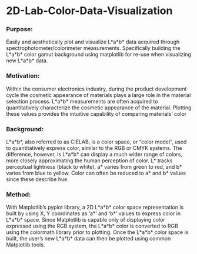 # 2D-Lab-Color-Data-Visualization

### Purpose: 
Easily and aesthetically plot and visualize L\*a\*b\* data acquired through spectrophotometer/colorimeter measurements. Specifically building the L\*a\*b\* color gamut background using matplotlib for re-use when visualizing new L\*a\*b\* data.

### Motivation:
Within the consumer electronics industry, during the product development cycle the cosmetic appearance of materials plays a large role in the material selection process. L\*a\*b\* measurements are often acquired to quantitatively characterize the cosmetic appearance of the material. Plotting these values provides the intuitive capability of comparing materials’ color

### Background:
L\*a\*b\*, also referred to as CIELAB, is a color space, or “color model”, used to quantitatively express color, similar to the RGB or CMYK systems. The difference, however, is L\*a\*b\* can display a much wider range of colors, more closely approximating the human perception of color.  L\* tracks perceptual lightness (black to white), a\* varies from green to red, and b* varies from blue to yellow. Color can often be reduced to a* and b* values since these describe hue.

### Method:
With Matplotlib’s pyplot  library, a 2D L\*a\*b\* color space representation is built by using X, Y coordinates as ‘a*’ and ‘b*’ values to express color in L\*a\*b\* space. Since Matplotlib is capable only of displaying color expressed using the RGB system, the L\*a\*b\* color is converted to RGB using the colormath library prior to plotting. Once the L\*a\*b\* color space is built, the user’s new L\*a\*b\* data can then be plotted using common Matplotlib tools.
